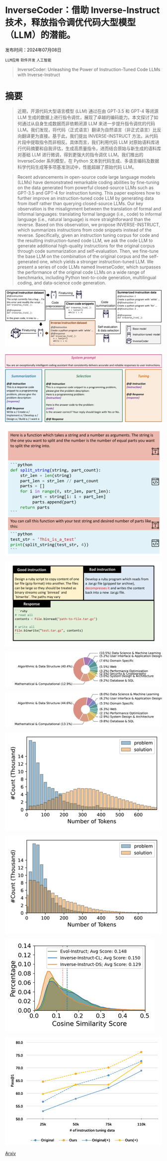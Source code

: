 # InverseCoder：借助 Inverse-Instruct 技术，释放指令调优代码大型模型（LLM）的潜能。

发布时间：2024年07月08日

`LLM应用` `软件开发` `人工智能`

> InverseCoder: Unleashing the Power of Instruction-Tuned Code LLMs with Inverse-Instruct

# 摘要

> 近期，开源代码大型语言模型 (LLM) 通过在由 GPT-3.5 和 GPT-4 等闭源 LLM 生成的数据上进行指令调优，展现了卓越的编码能力。本文探讨了如何通过从自身生成数据而非依赖闭源 LLM 来进一步提升指令调优的代码 LLM。我们发现，将代码（正式语言）翻译为自然语言（非正式语言）比反向翻译更为直接。基于此，我们提出 INVERSE-INSTRUCT 方法，从代码片段中提取指令而非相反。具体而言，我们利用代码 LLM 对原始语料库进行代码摘要和自我评估，生成高质量指令，进而结合原始与新生成的语料库对基础 LLM 进行微调，得到更强大的指令调优 LLM。我们推出的 InverseCoder 系列模型，在 Python 文本到代码生成、多语言编码及数据科学代码生成等多项基准测试中，性能超越了原始代码 LLM。

> Recent advancements in open-source code large language models (LLMs) have demonstrated remarkable coding abilities by fine-tuning on the data generated from powerful closed-source LLMs such as GPT-3.5 and GPT-4 for instruction tuning. This paper explores how to further improve an instruction-tuned code LLM by generating data from itself rather than querying closed-source LLMs. Our key observation is the misalignment between the translation of formal and informal languages: translating formal language (i.e., code) to informal language (i.e., natural language) is more straightforward than the reverse. Based on this observation, we propose INVERSE-INSTRUCT, which summarizes instructions from code snippets instead of the reverse. Specifically, given an instruction tuning corpus for code and the resulting instruction-tuned code LLM, we ask the code LLM to generate additional high-quality instructions for the original corpus through code summarization and self-evaluation. Then, we fine-tune the base LLM on the combination of the original corpus and the self-generated one, which yields a stronger instruction-tuned LLM. We present a series of code LLMs named InverseCoder, which surpasses the performance of the original code LLMs on a wide range of benchmarks, including Python text-to-code generation, multilingual coding, and data-science code generation.

![InverseCoder：借助 Inverse-Instruct 技术，释放指令调优代码大型模型（LLM）的潜能。](../../../paper_images/2407.05700/x1.png)

![InverseCoder：借助 Inverse-Instruct 技术，释放指令调优代码大型模型（LLM）的潜能。](../../../paper_images/2407.05700/x2.png)

![InverseCoder：借助 Inverse-Instruct 技术，释放指令调优代码大型模型（LLM）的潜能。](../../../paper_images/2407.05700/x3.png)

![InverseCoder：借助 Inverse-Instruct 技术，释放指令调优代码大型模型（LLM）的潜能。](../../../paper_images/2407.05700/x4.png)

![InverseCoder：借助 Inverse-Instruct 技术，释放指令调优代码大型模型（LLM）的潜能。](../../../paper_images/2407.05700/x5.png)

![InverseCoder：借助 Inverse-Instruct 技术，释放指令调优代码大型模型（LLM）的潜能。](../../../paper_images/2407.05700/x6.png)

![InverseCoder：借助 Inverse-Instruct 技术，释放指令调优代码大型模型（LLM）的潜能。](../../../paper_images/2407.05700/x7.png)

![InverseCoder：借助 Inverse-Instruct 技术，释放指令调优代码大型模型（LLM）的潜能。](../../../paper_images/2407.05700/x8.png)

![InverseCoder：借助 Inverse-Instruct 技术，释放指令调优代码大型模型（LLM）的潜能。](../../../paper_images/2407.05700/similarity.jpg)

![InverseCoder：借助 Inverse-Instruct 技术，释放指令调优代码大型模型（LLM）的潜能。](../../../paper_images/2407.05700/scaling.png)

[Arxiv](https://arxiv.org/abs/2407.05700)